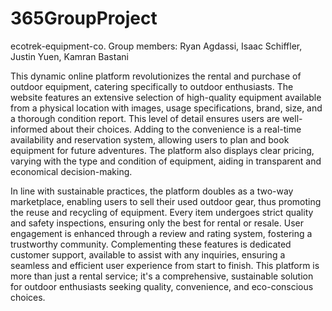 # 365GroupProject
ecotrek-equipment-co.
Group members: Ryan Agdassi, Isaac Schiffler, Justin Yuen, Kamran Bastani

This dynamic online platform revolutionizes the rental and purchase of outdoor equipment, catering specifically to outdoor enthusiasts. The website features an extensive selection of high-quality equipment available from a physical location with images, usage specifications, brand, size, and a thorough condition report. This level of detail ensures users are well-informed about their choices. Adding to the convenience is a real-time availability and reservation system, allowing users to plan and book equipment for future adventures. The platform also displays clear pricing, varying with the type and condition of equipment, aiding in transparent and economical decision-making.

In line with sustainable practices, the platform doubles as a two-way marketplace, enabling users to sell their used outdoor gear, thus promoting the reuse and recycling of equipment. Every item undergoes strict quality and safety inspections, ensuring only the best for rental or resale. User engagement is enhanced through a review and rating system, fostering a trustworthy community. Complementing these features is dedicated customer support, available to assist with any inquiries, ensuring a seamless and efficient user experience from start to finish. This platform is more than just a rental service; it's a comprehensive, sustainable solution for outdoor enthusiasts seeking quality, convenience, and eco-conscious choices.
